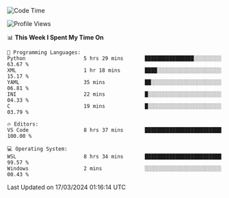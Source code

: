 <!--START_SECTION:waka-->
![Code Time](http://img.shields.io/badge/Code%20Time-595%20hrs%201%20min-blue)

![Profile Views](http://img.shields.io/badge/Profile%20Views-0-blue)

📊 **This Week I Spent My Time On** 

```text
💬 Programming Languages: 
Python                   5 hrs 29 mins       ████████████████░░░░░░░░░   63.67 % 
XML                      1 hr 18 mins        ████░░░░░░░░░░░░░░░░░░░░░   15.17 % 
YAML                     35 mins             ██░░░░░░░░░░░░░░░░░░░░░░░   06.81 % 
INI                      22 mins             █░░░░░░░░░░░░░░░░░░░░░░░░   04.33 % 
C                        19 mins             █░░░░░░░░░░░░░░░░░░░░░░░░   03.79 % 

🔥 Editors: 
VS Code                  8 hrs 37 mins       █████████████████████████   100.00 % 

💻 Operating System: 
WSL                      8 hrs 34 mins       █████████████████████████   99.57 % 
Windows                  2 mins              ░░░░░░░░░░░░░░░░░░░░░░░░░   00.43 % 
```


 Last Updated on 17/03/2024 01:16:14 UTC
<!--END_SECTION:waka-->
